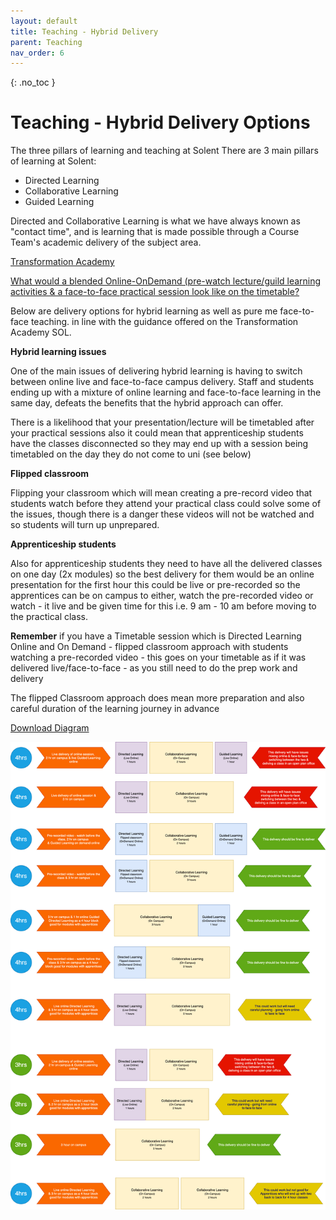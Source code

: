 ```yaml
---
layout: default
title: Teaching - Hybrid Delivery
parent: Teaching
nav_order: 6
---
```


{: .no_toc }

# Teaching - Hybrid Delivery Options

The three pillars of learning and teaching at Solent
There are 3 main pillars of learning at Solent:

* Directed Learning
* Collaborative Learning 
* Guided Learning

Directed and Collaborative Learning is what we have always known as "contact time", and is learning that is made possible through a Course Team's academic delivery of the subject area.

[Transformation Academy](https://learn.solent.ac.uk/course/view.php?id=37138#)

[What would a blended Online-OnDemand (pre-watch lecture/guild learning activities & a face-to-face practical session look like on the timetable?](https://ssu-my.sharepoint.com/:w:/g/personal/martin_reid_solent_ac_uk/EdFHIpEtIS5Eq3D2YLfu8N8BxF6rDc-ZeSpeEsx3P66BoA?e=NZNrTU)

Below are delivery options for hybrid learning as well as pure me face-to-face teaching. in line with the guidance offered on the Transformation Academy SOL.

**Hybrid learning issues**

One of the main issues of delivering hybrid learning is having to switch between online live and face-to-face campus delivery. Staff and students ending up with a mixture of online learning and face-to-face learning in the same day, defeats the benefits that the hybrid approach can offer.

There is a likelihood that your presentation/lecture will be timetabled after your practical sessions also it could mean that apprenticeship students have the classes disconnected so they may end up with a session being timetabled on the day they do not come to uni (see below)

**Flipped classroom**

Flipping your classroom which will mean creating a pre-record video that students watch before they attend your practical class could solve some of the issues, though there is a danger these videos will not be watched and so students will turn up unprepared.

**Apprenticeship students**

Also for apprenticeship students they need to have all the delivered classes on one day (2x modules) so the best delivery for them would be an online presentation for the first hour this could be live or pre-recorded so the apprentices can be on campus to either, watch the pre-recorded video or watch - it live  and be given time for this i.e. 9 am - 10 am before moving to the practical class.

**Remember** if you have a Timetable session which is Directed Learning Online and On Demand - flipped classroom approach with students watching a pre-recorded video - this goes on your timetable as if it was delivered live/face-to-face - as you still need to do the prep work and delivery

The flipped Classroom approach does mean more preparation and also careful duration of the learning journey in advance

[Download Diagram](ACS_slides/comp_delivery_options_v2.png)

![](ACS_slides/comp_delivery_options_v2.png)

